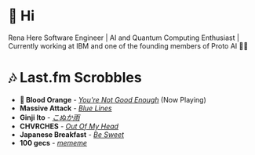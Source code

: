 # 👋 Hi

Rena Here
Software Engineer | AI and Quantum Computing Enthusiast | Currently working at IBM and one of the founding members of Proto AI 🤖💪

# 🎶 Last.fm Scrobbles

- **🎵 Blood Orange** - *[You're Not Good Enough](https://www.last.fm/music/Blood+Orange/_/You%27re+Not+Good+Enough)* (Now Playing)
- **Massive Attack** - *[Blue Lines](https://www.last.fm/music/Massive+Attack/_/Blue+Lines)*
- **Ginji Ito** - *[こぬか雨](https://www.last.fm/music/Ginji+Ito/_/%E3%81%93%E3%81%AC%E3%81%8B%E9%9B%A8)*
- **CHVRCHES** - *[Out Of My Head](https://www.last.fm/music/CHVRCHES/_/Out+Of+My+Head)*
- **Japanese Breakfast** - *[Be Sweet](https://www.last.fm/music/Japanese+Breakfast/_/Be+Sweet)*
- **100 gecs** - *[mememe](https://www.last.fm/music/100+gecs/_/mememe)*
